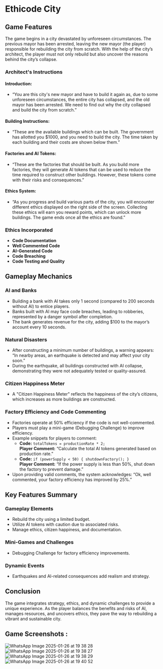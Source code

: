# Ethicode City

## Game Features
The game begins in a city devastated by unforeseen circumstances. The previous mayor has been arrested, leaving the new mayor (the player) responsible for rebuilding the city from scratch. With the help of the city’s architect, the player must not only rebuild but also uncover the reasons behind the city’s collapse.

### Architect's Instructions
#### Introduction:
- “You are this city's new mayor and have to build it again as, due to some unforeseen circumstances, the entire city has collapsed, and the old mayor has been arrested. We need to find out why the city collapsed and build the city from scratch.”

#### Building Instructions:
- “These are the available buildings which can be built. The government has allotted you $1000, and you need to build the city. The time taken by each building and their costs are shown below them.”

#### Factories and AI Tokens:
- “These are the factories that should be built. As you build more factories, they will generate AI tokens that can be used to reduce the time required to construct other buildings. However, these tokens come with their risks and consequences.”

#### Ethics System:
- “As you progress and build various parts of the city, you will encounter different ethics displayed on the right side of the screen. Collecting these ethics will earn you reward points, which can unlock more buildings. The game ends once all the ethics are found.”

### Ethics Incorporated
- **Code Documentation**
- **Well Commented Code**
- **AI-Generated Code**
- **Code Breaching**
- **Code Testing and Quality**

## Gameplay Mechanics

### AI and Banks
- Building a bank with AI takes only 1 second (compared to 200 seconds without AI) to entice players.
- Banks built with AI may face code breaches, leading to robberies, represented by a danger symbol after completion.
- The bank generates revenue for the city, adding $100 to the mayor’s account every 10 seconds.

### Natural Disasters
- After constructing a minimum number of buildings, a warning appears: “In nearby areas, an earthquake is detected and may affect your city soon.”
- During the earthquake, all buildings constructed with AI collapse, demonstrating they were not adequately tested or quality-assured.

### Citizen Happiness Meter
- A "Citizen Happiness Meter" reflects the happiness of the city’s citizens, which increases as more buildings are constructed.

### Factory Efficiency and Code Commenting
- Factories operate at 50% efficiency if the code is not well-commented.
- Players must play a mini-game (Debugging Challenge) to improve efficiency.
- Example snippets for players to comment:
  - **Code:** `totalTokens = productionRate * 2;`  
    **Player Comment:** “Calculate the total AI tokens generated based on production rate.”
  - **Code:** `if (powerSupply < 50) { shutdownFactory(); }`  
    **Player Comment:** “If the power supply is less than 50%, shut down the factory to prevent damage.”
- Upon providing valid comments, the system acknowledges: “Ok, well commented, your factory efficiency has improved by 25%.”

## Key Features Summary

### Gameplay Elements
- Rebuild the city using a limited budget.
- Utilize AI tokens with caution due to associated risks.
- Manage ethics, citizen happiness, and documentation.

### Mini-Games and Challenges
- Debugging Challenge for factory efficiency improvements.

### Dynamic Events
- Earthquakes and AI-related consequences add realism and strategy.

## Conclusion
The game integrates strategy, ethics, and dynamic challenges to provide a unique experience. As the player balances the benefits and risks of AI, manages resources, and uncovers ethics, they pave the way to rebuilding a vibrant and sustainable city.

## Game Screenshots : 
![WhatsApp Image 2025-01-26 at 19 38 28](https://github.com/user-attachments/assets/c3c2917e-b37c-49f6-b386-6058490a325e)
![WhatsApp Image 2025-01-26 at 19 38 27](https://github.com/user-attachments/assets/5a92769c-18b2-4ab2-be97-91ddccef35b4)
![WhatsApp Image 2025-01-26 at 19 38 29](https://github.com/user-attachments/assets/6d6793fe-4235-4e09-8e05-c0746da02a3e)
![WhatsApp Image 2025-01-26 at 19 40 52](https://github.com/user-attachments/assets/f36331b5-fe81-4c1a-aa89-8bbe4f7656e2)
